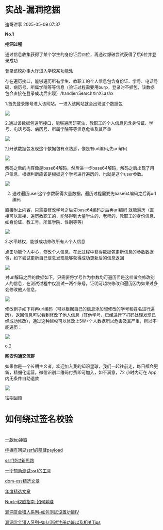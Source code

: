 #  实战-漏洞挖掘   
 迪哥讲事   2025-05-09 07:37  
  
**No.1**  
  
**挖洞过程**  
  
  
通过信息收集获得了某个学生的身份证后四位，再通过爆破尝试获得了后6位并登录成功  
  
登录该校办事大厅进入学校某功能处  
  
存在遍历接口，能够遍历所有学生、教职工的个人信息包含身份证、学号、电话号码、病历号、所属学院等等信息（验证过程需要用burp，登录时不抓包，该数据包会直接在登录成功后出现）/handler/SearchXinXi.ashx  
  
1.首先登录账号进入该网站，一进入该网站就会出现这个数据包  
  
  
![](https://mmbiz.qpic.cn/sz_mmbiz_png/ELQKhUzr34ykicicL1SaqicmaeVhl6ibBJibSIm6SJqfYiaOlwGbqft4y79ZiaOrb86HZzxaibyMeKo7RVIJHYNbagtuKg/640?wx_fmt=png&from=appmsg "")  
  
  
2.通过该数据包遍历接口，能够遍历研究生、教职工的个人信息包含身份证、学号、电话号码、病历号、所属学院等等信息危害及其严重  
  
  
![](https://mmbiz.qpic.cn/sz_mmbiz_png/ELQKhUzr34ykicicL1SaqicmaeVhl6ibBJibSl7vDf5Cn6XicMumBwhYdKic350p8Yb2H6zwtLwH4liaTxllDSS57znic6g/640?wx_fmt=png&from=appmsg "")  
  
  
打开该数据包发现这个数据包有点熟悉，像是有url编码,先url解码  
  
  
![](https://mmbiz.qpic.cn/sz_mmbiz_png/ELQKhUzr34ykicicL1SaqicmaeVhl6ibBJibSS9l72VhtZfx5a5Hf9BPDpzbbEdr65wwahohuVrbp2QGbicxQoIEPeicQ/640?wx_fmt=png&from=appmsg "")  
  
  
解码之后的内容像是base64解码，然后进一步base64解码，解码之后出现了用户信息，根据判断应该是根据这个学号进行遍历的，也就是这个user参数。  
  
  
![](https://mmbiz.qpic.cn/sz_mmbiz_png/ELQKhUzr34ykicicL1SaqicmaeVhl6ibBJibSWj2PXibdEcIhFSbJmJZQ327G9SbcpkeCbdibMzFBGsmN4xTWlAtbmppQ/640?wx_fmt=png&from=appmsg "")  
  
  
2. 通过遍历user这个参数获得大量数据，遍历过程需要先base64编码之后再url编码  
  
直接附上内容，只需要修改学号之后先base64编码之后再url编码 就能遍历（直接可以直接、遍历教职工的，能够得到大量学生的、老师的、教职工的身份信息、如身份证、教工号、所属学院、性别等等）  
  
  
![](https://mmbiz.qpic.cn/sz_mmbiz_png/ELQKhUzr34ykicicL1SaqicmaeVhl6ibBJibSjp6KScqnku3RDbERIheryf86PfLeVygq4XVibt2nunwhzR8eT4x6P5g/640?wx_fmt=png&from=appmsg "")  
  
  
2.水平越权，能够成功修改所有人个人信息  
  
点击功能个人中心，修改个人信息，在此过程中获得数据包更新信息的参数数据包，如下尝试更新自己信息发现能够获得成功更新后的信息返回  
  
  
![](https://mmbiz.qpic.cn/sz_mmbiz_png/ELQKhUzr34ykicicL1SaqicmaeVhl6ibBJibSSGV9SicUEpZibibS1W4PAamxJvV3pZGCQdPA6JhsOvjHf7Pb1qUZ2Y4jg/640?wx_fmt=png&from=appmsg "")  
  
  
对url解码之后的数据如下，只需要将学号作为参数均可遍历但是这样做会修改别人的信息，在测试过程中仅测试一两个账号，证明可越权修改和遍历因为如果过多会修改他人信息，  
  
  
![](https://mmbiz.qpic.cn/sz_mmbiz_png/ELQKhUzr34ykicicL1SaqicmaeVhl6ibBJibSiaicS4jxj2aiaWjQhCwibVxuI6cKZmibdDViarWXLlqqoaQHeCQu1bGpYJmQ/640?wx_fmt=png&from=appmsg "")  
  
  
修改例子如下将再url编码（可以根据自己的信息添加想修改的学号和姓名进行遍历），返回信息可以看到修改了他人信息（其他学号，已经进行了打码处理发现已经成功修改），通过这种越权可以修改上5W+个人数据所以危害及其严重，所以不能遍历：  
  
  
![](https://mmbiz.qpic.cn/sz_mmbiz_png/ELQKhUzr34ykicicL1SaqicmaeVhl6ibBJibSRiaRyHgvxjWic2Y8KAk1apB8wicpmjxx635PF85ibgvyDtEQVx18xIoDFg/640?wx_fmt=png&from=appmsg "")  
  
o.2  
  
**网安沟通交流群**  
  
  
  
如果你是一个长期主义者，欢迎加入我的知识星球，我们一起往前走，每日都会更新，精细化运营，微信识别二维码付费即可加入，如不满意，72 小时内可在 App 内无条件自助退款  
  
![](https://mmbiz.qpic.cn/mmbiz_png/YmmVSe19Qj5EMr3X76qdKBrhIIkBlVVyuiaiasseFZ9LqtibyKFk7gXvgTU2C2yEwKLaaqfX0DL3eoH6gTcNLJvDQ/640?wx_fmt=png&from=appmsg "")  
  
往期回顾  
# 如何绕过签名校验  
#   
  
[一款bp神器](http://mp.weixin.qq.com/s?__biz=MzIzMTIzNTM0MA==&mid=2247495880&idx=1&sn=65d42fbff5e198509e55072674ac5283&chksm=e8a5faabdfd273bd55df8f7db3d644d3102d7382020234741e37ca29e963eace13dd17fcabdd&scene=21#wechat_redirect)  
  
  
[挖掘有回显ssrf的隐藏payload](https://mp.weixin.qq.com/s?__biz=MzIzMTIzNTM0MA==&mid=2247496898&idx=1&sn=b6088e20a8b4fc9fbd887b900d8c5247&scene=21#wechat_redirect)  
  
  
[ssrf绕过新思路](http://mp.weixin.qq.com/s?__biz=MzIzMTIzNTM0MA==&mid=2247495841&idx=1&sn=bbf477afa30391b8072d23469645d026&chksm=e8a5fac2dfd273d42344f18c7c6f0f7a158cca94041c4c4db330c3adf2d1f77f062dcaf6c5e0&scene=21#wechat_redirect)  
  
  
[一个辅助测试ssrf的工具](http://mp.weixin.qq.com/s?__biz=MzIzMTIzNTM0MA==&mid=2247496380&idx=1&sn=78c0c4c67821f5ecbe4f3947b567eeec&chksm=e8a5f8dfdfd271c935aeb4444ea7e928c55cb4c823c51f1067f267699d71a1aad086cf203b99&scene=21#wechat_redirect)  
  
  
[dom-xss精选文章](http://mp.weixin.qq.com/s?__biz=MzIzMTIzNTM0MA==&mid=2247488819&idx=1&sn=5141f88f3e70b9c97e63a4b68689bf6e&chksm=e8a61f50dfd1964692f93412f122087ac160b743b4532ee0c1e42a83039de62825ebbd066a1e&scene=21#wechat_redirect)  
  
  
[年度精选文章](http://mp.weixin.qq.com/s?__biz=MzIzMTIzNTM0MA==&mid=2247487187&idx=1&sn=622438ee6492e4c639ebd8500384ab2f&chksm=e8a604b0dfd18da6c459b4705abd520cc2259a607dd9306915d845c1965224cc117207fc6236&scene=21#wechat_redirect)  
  
  
[Nuclei权威指南-如何躺赚](http://mp.weixin.qq.com/s?__biz=MzIzMTIzNTM0MA==&mid=2247487122&idx=1&sn=32459310408d126aa43240673b8b0846&chksm=e8a604f1dfd18de737769dd512ad4063a3da328117b8a98c4ca9bc5b48af4dcfa397c667f4e3&scene=21#wechat_redirect)  
  
  
[漏洞赏金猎人系列-如何测试设置功能IV](http://mp.weixin.qq.com/s?__biz=MzIzMTIzNTM0MA==&mid=2247486973&idx=1&sn=6ec419db11ff93d30aa2fbc04d8dbab6&chksm=e8a6079edfd18e88f6236e237837ee0d1101489d52f2abb28532162e2937ec4612f1be52a88f&scene=21#wechat_redirect)  
  
  
[漏洞赏金猎人系列-如何测试注册功能以及相关Tips](http://mp.weixin.qq.com/s?__biz=MzIzMTIzNTM0MA==&mid=2247486764&idx=1&sn=9f78d4c937675d76fb94de20effdeb78&chksm=e8a6074fdfd18e59126990bc3fcae300cdac492b374ad3962926092aa0074c3ee0945a31aa8a&scene=21#wechat_redirect)  
  
[‍](http://mp.weixin.qq.com/s?__biz=MzIzMTIzNTM0MA==&mid=2247486764&idx=1&sn=9f78d4c937675d76fb94de20effdeb78&chksm=e8a6074fdfd18e59126990bc3fcae300cdac492b374ad3962926092aa0074c3ee0945a31aa8a&scene=21#wechat_redirect)  
  
  
